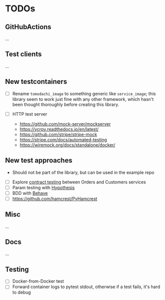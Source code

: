 # TODOs

## GitHubActions

...

## Test clients

...

## New testcontainers

- [ ] Rename `tomodachi_image` to something generic like `service_image`;
      this library seem to work just fine with any other framework,
      which hasn't been thought thoroughly before creating this library.

- [ ] HTTP test server
  - <https://github.com/mock-server/mockserver>
  - <https://vcrpy.readthedocs.io/en/latest/>
  - <https://github.com/stripe/stripe-mock>
  - <https://stripe.com/docs/automated-testing>
  - <https://wiremock.org/docs/standalone/docker/>

## New test approaches

- Should not be part of the library, but can be used in the example repo

- [ ] Explore [contract testing](https://github.com/pact-foundation/pact-python) between Orders and Customers services
- [ ] Param testing with [Hypothesis](https://hypothesis.readthedocs.io/en/latest/)
- [ ] BDD with [Behave](https://behave.readthedocs.io/en/latest/)
- [ ] <https://github.com/hamcrest/PyHamcrest>

## Misc

...

## Docs

...

## Testing

- [ ] Docker-from-Docker test
- [ ] Forward container logs to pytest stdout, otherwise if a test fails, it's hard to debug
